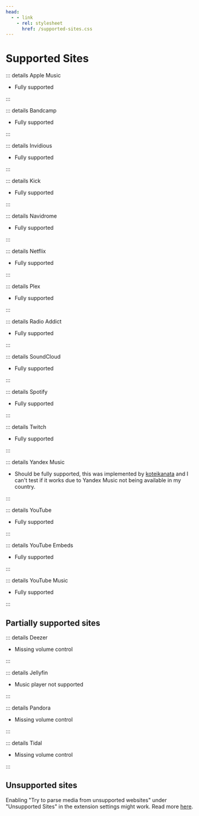 ```yaml
---
head:
  - - link
    - rel: stylesheet
      href: /supported-sites.css
---
```


# Supported Sites

<div class="supported-sites">

::: details Apple Music

- Fully supported

:::

::: details Bandcamp

- Fully supported

:::

::: details Invidious

- Fully supported

:::

::: details Kick

- Fully supported

:::

::: details Navidrome

- Fully supported

:::

::: details Netflix

- Fully supported

:::

::: details Plex

- Fully supported

:::

::: details Radio Addict

- Fully supported

:::

::: details SoundCloud

- Fully supported

:::

::: details Spotify

- Fully supported

:::

::: details Twitch

- Fully supported

:::

::: details Yandex Music

- Should be fully supported, this was implemented by [koteikanata](https://github.com/koteikanata) and I can't test if it works due to Yandex Music not being available in my country.

:::

::: details YouTube

- Fully supported

:::

::: details YouTube Embeds

- Fully supported

:::

::: details YouTube Music

- Fully supported

:::

</div>

## Partially supported sites

<div class="supported-sites">

::: details Deezer

- Missing volume control

:::

::: details Jellyfin

- Music player not supported

:::

::: details Pandora

- Missing volume control

:::

::: details Tidal

- Missing volume control

:::

</div>

## Unsupported sites

Enabling "Try to parse media from unsupported websites" under "Unsupported Sites" in the extension settings might work. Read more [here](/extension/settings#unsupported-sites).
